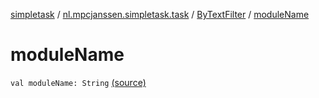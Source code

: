 [simpletask](../../index.md) / [nl.mpcjanssen.simpletask.task](../index.md) / [ByTextFilter](index.md) / [moduleName](.)

# moduleName

`val moduleName: String` [(source)](https://github.com/mpcjanssen/simpletask-android/blob/master/src/main/java/nl/mpcjanssen/simpletask/task/ByTextFilter.kt#L35)